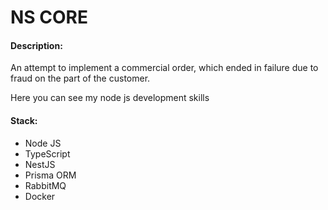 <h1>NS CORE</h1>
<h4>Description:</h4>
<p>An attempt to implement a commercial order, which ended in failure due to fraud on the part of the customer.</p>
<p>Here you can see my node js development skills</p>
<h4>Stack:</h4>
<ul>
  <li>Node JS</li>
  <li>TypeScript</li>
  <li>NestJS</li>
  <li>Prisma ORM</li>
  <li>RabbitMQ</li>
  <li>Docker</li>
</ul>
